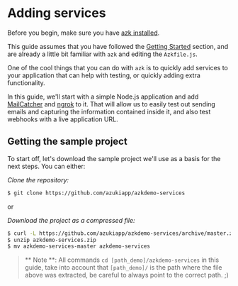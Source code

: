 # Adding services

Before you begin, make sure you have [azk installed](../installation/README.md).

This guide assumes that you have followed the [Getting Started](../getting-started/README.md) section, and are already a little bit familiar with `azk` and editing the `Azkfile.js`.

One of the cool things that you can do with `azk` is to quickly add services to your application that can help with testing, or quickly adding extra functionality.

In this guide, we'll start with a simple Node.js application and add [MailCatcher](https://github.com/sj26/mailcatcher/) and [ngrok](https://ngrok.com/) to it. That will allow us to easily test out sending emails and capturing the information contained inside it, and also test webhooks with a live application URL.


## Getting the sample project

To start off, let's download the sample project we'll use as a basis for the next steps. You can either:

*Clone the repository:*

```sh
$ git clone https://github.com/azukiapp/azkdemo-services
```

or

*Download the project as a compressed file:*

```sh
$ curl -L https://github.com/azukiapp/azkdemo-services/archive/master.zip -o azkdemo-services.zip
$ unzip azkdemo-services.zip
$ mv azkdemo-services-master azkdemo-services
```

> ** Note **: All commands `cd [path_demo]/azkdemo-services` in this guide, take into account that `[path_demo]/` is the path where the file above was extracted, be careful to always point to the correct path. ;)

